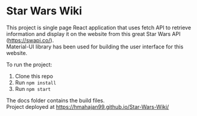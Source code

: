 # Star Wars Wiki
This project is single page React application that uses fetch API to retrieve information and display it on the website from this great Star Wars API (https://swapi.co/). <br/>Material-UI library has been used for building the user interface for this website. 

To run the project:
1. Clone this repo
2. Run `npm install`
3. Run `npm start`

The docs folder contains the build files. <br />
Project deployed at https://hmahajan99.github.io/Star-Wars-Wiki/ 

